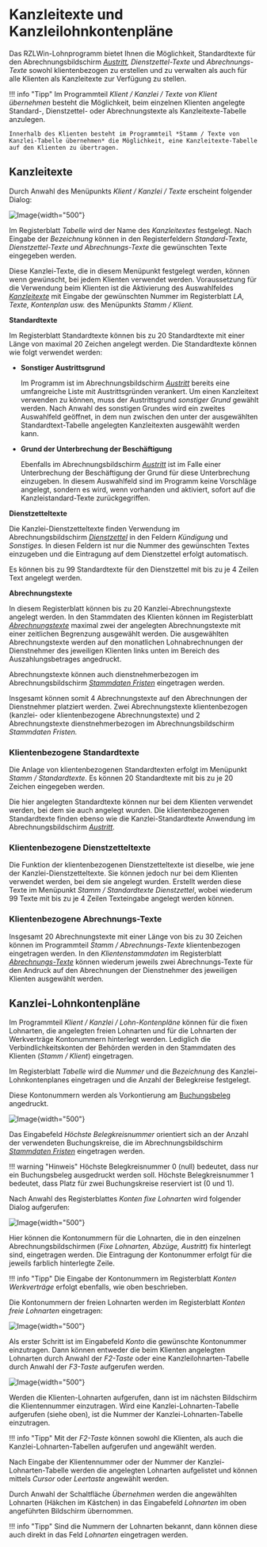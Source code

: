 # Kanzleitexte und Kanzleilohnkontenpläne

Das RZLWin-Lohnprogramm bietet Ihnen die Möglichkeit, Standardtexte für den Abrechnungsbildschirm *[Austritt](../LOHN/Abrechnungsbildschirme/Austritt.md), Dienstzettel-Texte* und *Abrechnungs-Texte* sowohl klientenbezogen zu erstellen und zu verwalten als auch für alle Klienten als Kanzleitexte zur Verfügung zu stellen.

!!! info "Tipp"
    Im Programmteil *Klient / Kanzlei / Texte von Klient übernehmen* besteht die Möglichkeit, beim einzelnen Klienten angelegte Standard-, Dienstzettel- oder Abrechnungstexte als Kanzleitexte-Tabelle anzulegen.

    Innerhalb des Klienten besteht im Programmteil *Stamm / Texte von Kanzlei-Tabelle übernehmen* die Möglichkeit, eine Kanzleitexte-Tabelle auf den Klienten zu übertragen.

## Kanzleitexte

Durch Anwahl des Menüpunkts *Klient / Kanzlei / Texte* erscheint folgender Dialog:

![Image](<img/image171.png>){width="500"}

Im Registerblatt *Tabelle* wird der Name des *Kanzleitextes* festgelegt. Nach Eingabe der *Bezeichnung* können in den Registerfeldern *Standard-Texte,* *Dienstzettel-Texte* *und Abrechnungs-Texte* die gewünschten Texte eingegeben werden.

Diese Kanzlei-Texte, die in diesem Menüpunkt festgelegt werden, können wenn gewünscht, bei jedem Klienten verwendet werden. Voraussetzung für die Verwendung beim Klienten ist die Aktivierung des Auswahlfeldes [*Kanzleitexte*](../LOHN/Klientenstammdaten/Stammdaten_Klient/LA_Formeln_Texte_Kontenplan_Beitraege_Waehrung.md) mit Eingabe der gewünschten Nummer im Registerblatt *LA, Texte, Kontenplan usw.* des Menüpunkts *Stamm / Klient.*

**Standardtexte**

Im Registerblatt Standardtexte können bis zu 20 Standardtexte mit einer Länge von maximal 20 Zeichen angelegt werden. Die Standardtexte können wie folgt verwendet werden:

- **Sonstiger Austrittsgrund**

    Im Programm ist im Abrechnungsbildschirm [*Austritt*](../LOHN//Abrechnungsbildschirme/Austritt.md) bereits eine umfangreiche Liste mit Austrittsgründen verankert. Um einen Kanzleitext verwenden zu können, muss der Austrittsgrund *sonstiger Grund* gewählt werden. Nach Anwahl des sonstigen Grundes wird ein zweites Auswahlfeld geöffnet, in dem nun zwischen den unter der ausge­wählten Standardtext-Tabelle angelegten Kanzleitexten ausgewählt werden kann.

- **Grund der Unterbrechung der Beschäftigung**

    Ebenfalls im Abrechnungsbildschirm [*Austritt*](../LOHN/Abrechnungsbildschirme/Austritt.md) ist im Falle einer Unterbrechung der Beschäftigung der Grund für diese Unterbrechung einzugeben. In diesem Auswahlfeld sind im Programm keine Vorschläge angelegt, sondern es wird, wenn vorhanden und aktiviert, sofort auf die Kanzleistandard-Texte zurückgegriffen.

**Dienstzetteltexte**

Die Kanzlei-Dienstzetteltexte finden Verwendung im Abrechnungsbildschirm [*Dienstzettel*](../LOHN/Abrechnungsbildschirme/Dienstzettel.md) in den Feldern *Kündigung* und *Sonstiges.* In diesen Feldern ist nur die Nummer des gewünschten Textes einzugeben und die Eintragung auf dem Dienstzettel erfolgt automatisch.

Es können bis zu 99 Standardtexte für den Dienstzettel mit bis zu je 4 Zeilen Text angelegt werden.

**Abrechnungstexte**

In diesem Registerblatt können bis zu 20 Kanzlei-Abrechnungstexte angelegt werden. In den Stammdaten des Klienten können im Registerblatt [*Abrechnungstexte*](../LOHN/Klientenstammdaten/Stammdaten_Klient/Abrechnungstexte_Buchungskreistexte.md) maximal zwei der angelegten Abrechnungstexte mit einer zeitlichen Begrenzung ausgewählt werden. Die ausgewählten Abrechnungstexte werden auf den monatlichen Lohnabrechnungen der Dienstnehmer des jeweiligen Klienten links unten im Bereich des Auszahlungsbetrages angedruckt.

Abrechnungstexte können auch dienstnehmerbezogen im Abrechnungsbildschirm [*Stammdaten Fristen*](../LOHN/Abrechnungsbildschirme/Stammdaten_Fristen.md) eingetragen werden.

Insgesamt können somit 4 Abrechnungstexte auf den Abrechnungen der Dienstnehmer platziert werden. Zwei Abrechnungstexte klientenbezogen (kanzlei- oder klientenbezogene Abrechnungstexte) und 2 Abrechnungstexte dienstnehmerbezogen im Abrechnungsbildschirm *Stammdaten* *Fristen.*

### Klientenbezogene Standardtexte

Die Anlage von klientenbezogenen Standardtexten erfolgt im Menüpunkt *Stamm / Standardtexte.* Es können 20 Standardtexte mit bis zu je 20 Zeichen eingegeben werden.

Die hier angelegten Standardtexte können nur bei dem Klienten verwendet werden, bei dem sie auch angelegt wurden. Die klientenbezogenen Standardtexte finden ebenso wie die Kanzlei-Standardtexte Anwendung im Abrechnungsbildschirm [*Austritt*](../LOHN/Abrechnungsbildschirme/Austritt.md).

### Klientenbezogene Dienstzetteltexte

Die Funktion der klientenbezogenen Dienstzetteltexte ist dieselbe, wie jene der Kanzlei-Dienstzetteltexte. Sie können jedoch nur bei dem Klienten verwendet werden, bei dem sie angelegt wurden. Erstellt werden diese Texte im Menüpunkt *Stamm / Standardtexte Dienstzettel*, wobei wiederum 99 Texte mit bis zu je 4 Zeilen Texteingabe angelegt werden können.

### Klientenbezogene Abrechnungs-Texte

Insgesamt 20 Abrechnungstexte mit einer Länge von bis zu 30 Zeichen können im Programmteil *Stamm / Abrechnungs-Texte* klientenbezogen eingetragen werden. In den *Klientenstammdaten* im Registerblatt [*Abrechnungs-Texte*](../LOHN/Klientenstammdaten/Stammdaten_Klient/Abrechnungstexte_Buchungskreistexte.md) können wiederum jeweils zwei Abrechnungs-Texte für den Andruck auf den Abrechnungen der Dienstnehmer des jeweiligen Klienten ausgewählt werden.

## Kanzlei-Lohnkontenpläne

Im Programmteil *Klient / Kanzlei / Lohn-Kontenpläne* können für die fixen Lohnarten, die angelegten freien Lohnarten und für die Lohnarten der Werkverträge Kontonummern hinterlegt werden. Lediglich die Verbindlichkeitskonten der Behörden werden in den Stammdaten des Klienten (*Stamm / Klient*) eingetragen.

Im Registerblatt *Tabelle* wird die *Nummer* und die *Bezeichnung* des Kanzlei-Lohnkontenplanes eingetragen und die Anzahl der Belegkreise festgelegt.

Diese Kontonummern werden als Vorkontierung am [Buchungsbeleg](../LOHN/Ausdrucke_allgemein/Ausdruck_Journal_ÖGK/Buchungsbeleg.md) angedruckt.

![Image](<img/image172.png>){width="500"}

Das Eingabefeld *Höchste Belegkreisnummer* orientiert sich an der Anzahl der verwendeten Buchungskreise, die im Abrechnungsbildschirm [*Stammdaten Fristen*](../LOHN/Abrechnungsbildschirme/Stammdaten_Fristen.md) eingetragen werden.

!!! warning "Hinweis"
    Höchste Belegkreisnummer 0 (null) bedeutet, dass nur ein Buchungsbeleg ausgedruckt werden soll. Höchste Belegkreisnummer 1 bedeutet, dass Platz für zwei Buchungskreise reserviert ist (0 und 1).

Nach Anwahl des Registerblattes *Konten fixe Lohnarten* wird folgender Dialog aufgerufen:

![Image](<img/image173.png>){width="500"}

Hier können die Kontonummern für die Lohnarten, die in den einzelnen Abrechnungsbildschirmen (*Fixe Lohnarten, Abzüge, Austritt*) fix hinterlegt sind, eingetragen werden. Die Eintragung der Kontonummer erfolgt für die jeweils farblich hinterlegte Zeile.

!!! info "Tipp"
    Die Eingabe der Kontonummern im Registerblatt *Konten Werkverträge* erfolgt ebenfalls, wie oben beschrieben.

Die Kontonummern der freien Lohnarten werden im Registerblatt *Konten freie Lohnarten* eingetragen:

![Image](<img/image174.png>){width="500"}

Als erster Schritt ist im Eingabefeld *Konto* die gewünschte Kontonummer einzutragen. Dann können entweder die beim Klienten angelegten Lohnarten durch Anwahl der *F2-Taste* oder eine Kanzleilohnarten-Tabelle durch Anwahl der *F3-Taste* aufgerufen werden.

![Image](<img/image175.png>){width="500"}

Werden die Klienten-Lohnarten aufgerufen, dann ist im nächsten Bildschirm die Klientennummer einzutragen. Wird eine Kanzlei-Lohnarten-Tabelle aufgerufen (siehe oben), ist die Nummer der Kanzlei-Lohnarten-Tabelle einzutragen.

!!! info "Tipp"
    Mit der *F2-Taste* können sowohl die Klienten, als auch die Kanzlei-Lohnarten-Tabellen aufgerufen und angewählt werden.

Nach Eingabe der Klientennummer oder der Nummer der Kanzlei-Lohnarten-Tabelle werden die angelegten Lohnarten aufgelistet und können mittels *Cursor* oder *Leertaste* angewählt werden.

Durch Anwahl der Schaltfläche *Übernehmen* werden die angewählten Lohnarten (Häkchen im Kästchen) in das Eingabefeld *Lohnarten* im oben angeführten Bildschirm übernommen.

!!! info "Tipp"
    Sind die Nummern der Lohnarten bekannt, dann können diese auch direkt in das Feld *Lohnarten* eingetragen werden.
